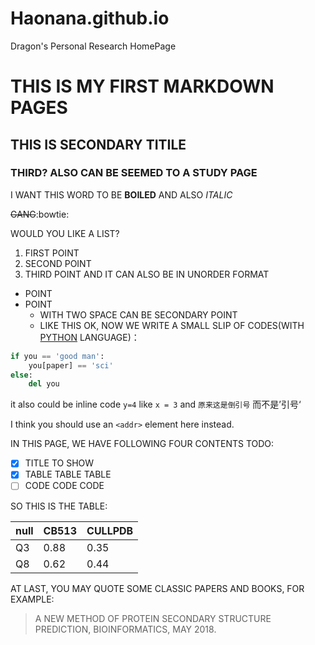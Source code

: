 # Haonana.github.io
Dragon's Personal Research HomePage
# THIS IS MY FIRST MARKDOWN PAGES
## THIS IS SECONDARY TITILE
### THIRD? ALSO CAN BE SEEMED TO A STUDY PAGE
I WANT THIS WORD TO BE **BOILED** AND ALSO *ITALIC*

~~GANG~~:bowtie:

WOULD YOU LIKE A LIST?
1. FIRST POINT
2. SECOND POINT
3. THIRD POINT
AND IT CAN ALSO BE IN UNORDER FORMAT
* POINT
* POINT
  * WITH TWO SPACE CAN BE SECONDARY POINT
  * LIKE THIS
OK, NOW WE WRITE A SMALL SLIP OF CODES(WITH [PYTHON](http://www.baidu.com) LANGUAGE)：

```python
if you == 'good man':
    you[paper] == 'sci'
else:
    del you  
```

it also could be inline code `y=4` like `x = 3` and  `原来这是倒引号` 而不是’引号‘

I think you should use an
`<addr>` element here instead.

IN THIS PAGE, WE HAVE FOLLOWING FOUR CONTENTS TODO:
- [x] TITLE TO SHOW
- [x] TABLE TABLE TABLE
- [ ] CODE CODE CODE

SO THIS IS THE TABLE:

null|CB513|CULLPDB
--|-----|-------
Q3|0.88|0.35
Q8|0.62|0.44



AT LAST, YOU MAY QUOTE SOME CLASSIC PAPERS AND BOOKS, FOR EXAMPLE:
> A NEW METHOD OF PROTEIN SECONDARY STRUCTURE PREDICTION, BIOINFORMATICS, MAY 2018.

